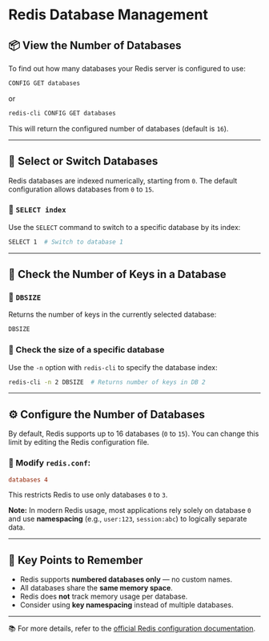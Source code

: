 # Redis Database Management

## 📦 View the Number of Databases

To find out how many databases your Redis server is configured to use:

```bash
CONFIG GET databases
```

or

```bash
redis-cli CONFIG GET databases
```

This will return the configured number of databases (default is `16`).

---

## 🔁 Select or Switch Databases

Redis databases are indexed numerically, starting from `0`. The default configuration allows databases from `0` to `15`.

### 🔹 `SELECT index`

Use the `SELECT` command to switch to a specific database by its index:

```bash
SELECT 1  # Switch to database 1
```

---

## 📏 Check the Number of Keys in a Database

### 🔹 `DBSIZE`

Returns the number of keys in the currently selected database:

```bash
DBSIZE
```

### 🔹 Check the size of a specific database

Use the `-n` option with `redis-cli` to specify the database index:

```bash
redis-cli -n 2 DBSIZE  # Returns number of keys in DB 2
```

---

## ⚙️ Configure the Number of Databases

By default, Redis supports up to 16 databases (`0` to `15`). You can change this limit by editing the Redis configuration file.

### 🔹 Modify `redis.conf`:

```conf
databases 4
```

This restricts Redis to use only databases `0` to `3`.

**Note:** In modern Redis usage, most applications rely solely on database `0` and use **namespacing** (e.g., `user:123`, `session:abc`) to logically separate data.

---

## 📝 Key Points to Remember

- Redis supports **numbered databases only** — no custom names.
- All databases share the **same memory space**.
- Redis does **not** track memory usage per database.
- Consider using **key namespacing** instead of multiple databases.

---

📚 For more details, refer to the [official Redis configuration documentation](https://redis.io/docs/latest/operate/oss_and_stack/management/config/).
